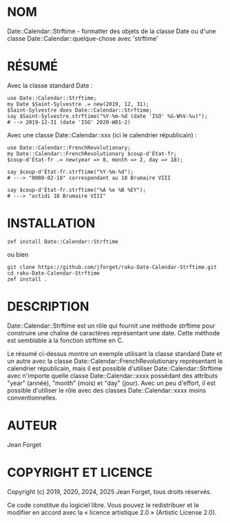 NOM
===

Date::Calendar::Strftime - formatter des objets de la classe Date ou d'une classe Date::Calendar::quelque-chose avec 'strftime'

RÉSUMÉ
======

Avec la classe standard Date :

```
use Date::Calendar::Strftime;
my Date $Saint-Sylvestre .= new(2019, 12, 31);
$Saint-Sylvestre does Date::Calendar::Strftime;
say $Saint-Sylvestre.strftime("%Y-%m-%d (date 'ISO' %G-W%V-%u)");
# --> 2019-12-31 (date 'ISO' 2020-W01-2)
```

Avec une classe Date::Calendar::xxx (ici le calendrier républicain) :

```
use Date::Calendar::FrenchRevolutionary;
my Date::Calendar::FrenchRevolutionary $coup-d'État-fr;
$coup-d'État-fr .= new(year => 8, month => 2, day => 18);

say $coup-d'État-fr.strftime("%Y-%m-%d");
# ---> "0008-02-18" correspondant au 18 Brumaire VIII

say $coup-d'État-fr.strftime("%A %e %B %EY");
# ---> "octidi 18 Brumaire VIII"
```

INSTALLATION
============

```shell
zef install Date::Calendar::Strftime
```

ou bien

```shell
git clone https://github.com/jforget/raku-Date-Calendar-Strftime.git
cd raku-Date-Calendar-Strftime
zef install .
```

DESCRIPTION
===========

Date::Calendar::Strftime est un rôle  qui fournit une méthode strftime
pour construire une chaîne de  caractères représentant une date. Cette
méthode est semblable à la fonction strftime en C.

Le résumé  ci-dessus montre  un exemple  utilisant la  classe standard
Date et  un autre  avec la  classe Date::Calendar::FrenchRevolutionary
représentant  le   calendrier  républicain,   mais  il   est  possible
d'utiliser  Date::Calendar::Strftime  avec   n'importe  quelle  classe
Date::Calendar::xxxx possédant  des attributs "year"  (année), "month"
(mois)  et  "day"  (jour).  Avec  un peu  d'effort,  il  est  possible
d'utiliser  le  rôle  avec   des  classes  Date::Calendar::xxxx  moins
conventionnelles.

AUTEUR
======

Jean Forget <J2N-FORGET at orange dot fr>

COPYRIGHT ET LICENCE
====================

Copyright (c) 2019, 2020, 2024, 2025 Jean Forget, tous droits réservés.

Ce code constitue du logiciel libre. Vous pouvez le redistribuer et le
modifier  en accord  avec  la  « licence  artistique  2.0 »  (Artistic
License 2.0).


